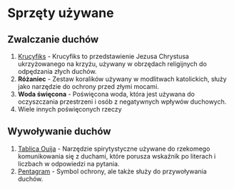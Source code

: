 # Sprzęty używane

## Zwalczanie duchów

1. [Krucyfiks](zwalczanie/Krucyfiks.MD) - Krucyfiks to przedstawienie Jezusa Chrystusa ukrzyżowanego na krzyżu, używany
   w obrzędach religijnych do odpędzania złych duchów.
2. **Różaniec** - Zestaw koralików używany w modlitwach katolickich, służy jako narzędzie do ochrony przed złymi mocami.
3. **Woda święcona** - Poświęcona woda, która jest używana do oczyszczania przestrzeni i osób z negatywnych wpływów
   duchowych.
4. Wiele innych poświęconych rzeczy

## Wywoływanie duchów

1. [Tablica Ouija](wywolanie/OUIJA.MD) - Narzędzie spirytystyczne używane do rzekomego komunikowania się z duchami,
   które porusza wskaźnik po literach i liczbach w odpowiedzi na pytania.
2. [Pentagram](wywolanie/Pentagram/Pentagram.MD) - Symbol ochrony, ale także służy do przywoływania duchów.